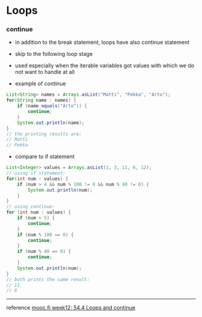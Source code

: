 # Loops

### continue
* in addition to the break statement, loops have also continue statement
* skip to the following loop stage
* used especially when the iterable variables got values with which we do not want to handle at all


* example of continue
```java
List<String> names = Arrays.asList("Matti", "Pekka", "Arto");
for(String name : names) {
    if (name.equals("Arto")) {
        continue;
    }
    System.out.println(name);
}
// the printing results are:
// Matti
// Pekka
```

* compare to if statement
```java
List<Integer> values = Arrays.asList(1, 3, 11, 6, 12);
// using if statement:
for(int num : values) {
    if (num > 4 && num % 100 != 0 && num % 40 != 0) {
        System.out.println(num);
    }
}
// using continue:
for (int num : values) {
    if (num < 5) {
        continue;
    }
    if (num % 100 == 0) {
        continue;
    }
    if (num % 40 == 0) {
        continue;
    }
    System.out.println(num);
}
// both prints the same result:
// 11
// 6
```

------
reference
[mooc.fi week12: 54.4 Loops and continue](https://materiaalit.github.io/2013-oo-programming/part2/week-12/)
